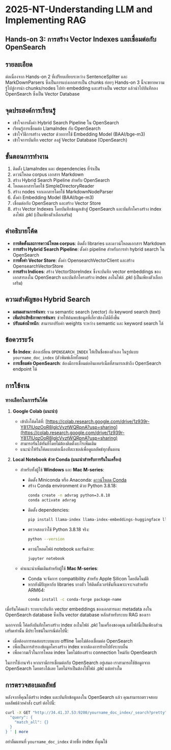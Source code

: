 # 2025-NT-Understanding LLM and Implementing RAG

## Hands-on 3: การสร้าง Vector Indexes และเชื่อมต่อกับ OpenSearch

## รายละเอียด
ต่อเนื่องจาก Hands-on 2 ที่เปรียบเทียบระหว่าง SentenceSpliter และ MarkDownParsers ซึ่งเป็นการแบ่งเอกสารเป็น chunks ย่อยๆ Hands-on 3 นี้จะขยายความรู้ไปสู่การนำ chunks/nodes ไปทำ embedding และสร้างเป็น vector แล้วนำไปบันทึกลง OpenSearch ซึ่งเป็น Vector Database

## จุดประสงค์การเรียนรู้
* เข้าใจการตั้งค่า Hybrid Search Pipeline ใน OpenSearch
* เรียนรู้การเชื่อมต่อ LlamaIndex กับ OpenSearch
* เข้าใจวิธีการสร้าง vector ด้วยการใช้ Embedding Model (BAAI/bge-m3)
* เข้าใจการบันทึก vector ลงสู่ Vector Database (OpenSearch)

## ขั้นตอนการทำงาน
1. ติดตั้ง LlamaIndex และ dependencies ที่จำเป็น
2. ดาวน์โหลด corpus เอกสาร Markdown
3. สร้าง Hybrid Search Pipeline สำหรับ OpenSearch
4. โหลดเอกสารโดยใช้ SimpleDirectoryReader
5. สร้าง nodes จากเอกสารโดยใช้ MarkdownNodeParser
6. ตั้งค่า Embedding Model (BAAI/bge-m3)
7. เชื่อมต่อกับ OpenSearch และสร้าง Vector Store
8. สร้าง Vector Indexes โดยบันทึกข้อมูลเข้าสู่ OpenSearch และบันทึกโครงสร้าง index ลงไฟล์ .pkl (เป็นเพียงตัวเลือกเสริม)

## คำอธิบายโค้ด
- **การติดตั้งและการดาวน์โหลด corpus**: ติดตั้ง libraries และดาวน์โหลดเอกสาร Markdown
- **การสร้าง Hybrid Search Pipeline**: ตั้งค่า pipeline สำหรับการทำ hybrid search ใน OpenSearch
- **การตั้งค่า Vector Store**: ตั้งค่า OpensearchVectorClient และสร้าง OpensearchVectorStore
- **การสร้าง Indices**: สร้าง VectorStoreIndex ซึ่งจะบันทึก vector embeddings ของเอกสารลงใน OpenSearch และบันทึกโครงสร้าง index ลงในไฟล์ .pkl (เป็นเพียงตัวเลือกเสริม)

## ความสำคัญของ Hybrid Search
- **ผสมผสานการค้นหา**: รวม semantic search (vector) กับ keyword search (text)
- **เพิ่มประสิทธิภาพการค้นหา**: ช่วยให้ค้นพบข้อมูลที่เกี่ยวข้องได้ดียิ่งขึ้น
- **ปรับแต่งน้ำหนัก**: สามารถปรับค่า weights ระหว่าง semantic และ keyword search ได้

## ข้อควรระวัง
- **ชื่อ Index**: ต้องเปลี่ยน `OPENSEARCH_INDEX` ให้เป็นชื่อของตัวเอง ในรูปแบบ `yourname_doc_index` (ตัวพิมพ์เล็กทั้งหมด)
- **การเชื่อมต่อ OpenSearch**: ต้องมีการเชื่อมต่ออินเทอร์เน็ตที่สามารถเข้าถึง OpenSearch endpoint ได้

## การใช้งาน

### ทางเลือกในการรันโค้ด

1. **Google Colab (แนะนำ)**
   * เข้าถึงโค้ดได้ที่: [https://colab.research.google.com/drive/1z939r-Y817lUqzOoR8lglcVvztWQRpnA?usp=sharing](https://colab.research.google.com/drive/1z939r-Y817lUqzOoR8lglcVvztWQRpnA?usp=sharing)
   * สามารถรันได้ทันทีโดยไม่ต้องติดตั้งอะไรเพิ่มเติม
   * แนะนำให้รันโค้ดแบบต่อเนื่องทีละเซลล์เพื่อดูผลลัพธ์ทุกขั้นตอน

2. **Local Notebook ด้วย Conda (แนะนำสำหรับการรันในเครื่อง)**
   * สำหรับทั้งผู้ใช้ **Windows** และ **Mac M-series**:
     - ติดตั้ง Miniconda หรือ Anaconda: [ดาวน์โหลด Conda](https://docs.conda.io/projects/conda/en/latest/user-guide/install/index.html)
     - สร้าง Conda environment ด้วย Python 3.8.18:
       ```bash
       conda create -n advrag python=3.8.18
       conda activate advrag
       ```
     - ติดตั้ง dependencies:
       ```bash
       pip install llama-index llama-index-embeddings-huggingface llama-index-vector-stores-opensearch requests nest_asyncio jupyter
       ```
     - ตรวจสอบว่าใช้ Python 3.8.18 จริง:
       ```bash
       python --version
       ```
     - ดาวน์โหลดไฟล์ notebook และรันด้วย:
       ```bash
       jupyter notebook
       ```
     
   * คำแนะนำเพิ่มเติมสำหรับผู้ใช้ **Mac M-series**:
     - Conda จะจัดการ compatibility สำหรับ Apple Silicon โดยอัตโนมัติ
     - หากยังมีปัญหากับ libraries บางตัว ให้ติดตั้งเวอร์ชันที่เฉพาะเจาะจงสำหรับ ARM64:
       ```bash
       conda install -c conda-forge package-name
       ```

เมื่อรันโค้ดแล้ว ระบบจะบันทึก vector embeddings ของเอกสารและ metadata ลงใน OpenSearch database ซึ่งเป็น vector database หลักสำหรับระบบ RAG ของเรา

นอกจากนี้ โค้ดยังบันทึกโครงสร้าง index ลงในไฟล์ .pkl ในเครื่องของคุณ แต่ไฟล์นี้เป็นเพียงส่วนเสริมเท่านั้น มีประโยชน์ในกรณีต่อไปนี้:
- เมื่อต้องการทดสอบระบบแบบ offline โดยไม่ต้องเชื่อมต่อ OpenSearch
- เพื่อเป็นการสำรองข้อมูลโครงสร้าง index หากต้องการย้ายไปยังระบบอื่น
- เพื่อความเร็วในการโหลด index โดยไม่ต้องสร้าง connection ใหม่กับ OpenSearch

ในการใช้งานจริง หากเรามีการเชื่อมต่อกับ OpenSearch อยู่เสมอ เราสามารถใช้ข้อมูลจาก OpenSearch โดยตรงได้เลย โดยไม่จำเป็นต้องใช้ไฟล์ .pkl แต่อย่างใด

## การตรวจสอบผลลัพธ์

หลังจากที่คุณได้สร้าง index และบันทึกข้อมูลลงใน OpenSearch แล้ว คุณสามารถตรวจสอบผลลัพธ์ด้วยคำสั่ง curl ต่อไปนี้:

```bash
curl -X GET "http://34.41.37.53:9200/yourname_doc_index/_search?pretty" -H 'Content-Type: application/json' -d' {
  "query": {
    "match_all": {}
  }
} ' | more
```

อย่าลืมแทนที่ `yourname_doc_index` ด้วยชื่อ index ที่คุณใช้
